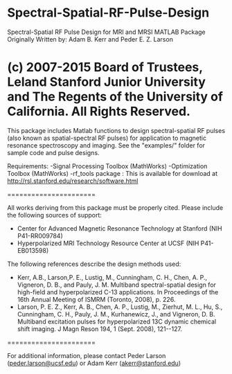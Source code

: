 # Spectral-Spatial-RF-Pulse-Design

Spectral-Spatial RF Pulse Design for MRI and MRSI MATLAB Package
Originally Written by: Adam B. Kerr and Peder E. Z. Larson

(c) 2007-2015 Board of Trustees, Leland Stanford Junior University and
  The Regents of the University of California. 
All Rights Reserved.
======================

This package includes Matlab functions to design spectral-spatial RF pulses (also known as spatial-spectral RF pulses) for application to magnetic resonance spectroscopy and imaging.  See the "examples/" folder for sample code and pulse designs.

Requirements:
-Signal Processing Toolbox (MathWorks)
-Optimization Toolbox (MathWorks)
-rf_tools package : This is available for download at http://rsl.stanford.edu/research/software.html

======================

All works deriving from this package must be properly cited.  Please include the following sources of support:
- Center for Advanced Magnetic Resonance Technology at Stanford (NIH P41-RR009784)
- Hyperpolarized MRI Technology Resource Center at UCSF (NIH P41-EB013598)

The following references describe the design methods used: 
- Kerr, A.B., Larson,P. E., Lustig, M., Cunningham, C. H., Chen, A. P., Vigneron, D. B., and Pauly,
J. M. Multiband spectral-spatial design for high-field and hyperpolarized C-13
applications. In Proceedings of the 16th Annual Meeting of ISMRM (Toronto,
2008), p. 226.  
- Larson, P. E. Z., Kerr, A. B., Chen, A. P., Lustig, M.,
Zierhut, M. L., Hu, S., Cunningham, C. H., Pauly, J. M., Kurhanewicz, J., and
Vigneron, D. B. Multiband excitation pulses for hyperpolarized 13C dynamic
chemical shift imaging. J Magn Reson 194, 1 (Sept. 2008), 121--127.

======================

For additional information, please contact Peder Larson (peder.larson@ucsf.edu) or Adam Kerr (akerr@stanford.edu)
